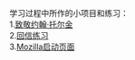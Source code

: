 学习过程中所作的小项目和练习：<br>
1.<a href="https://akayi07.github.io/TributePage1/" target="_blank">致敬约翰·托尔金<a><br>
2.<a href="https://akayi07.github.io/Marking-up-a-letter/" target="_blank">回信练习</a><br>
3.<a href="https://akayi07.github.io/Mozilla-splash-page/" target="_blank">Mozilla启动页面</a>


